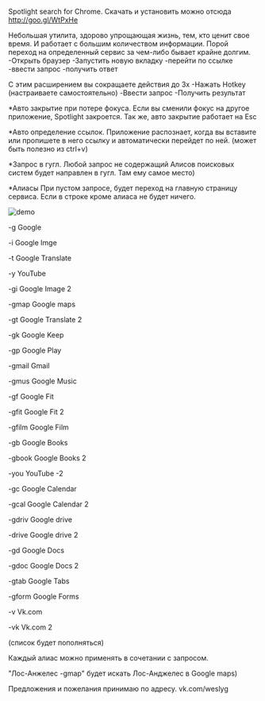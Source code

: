 Spotlight search for Chrome. 
Скачать и установить можно отсюда http://goo.gl/WtPxHe 

Небольшая утилита, здорово упрощающая жизнь, тем, кто ценит свое время. И работает с большим количеством информации. Порой переход на определенный сервис за чем-либо бывает крайне долгим. 
-Открыть браузер
-Запустить новую вкладку
-перейти по ссылке
-ввести запрос 
-получить ответ

С этим расширением вы сокращаете действия до 3х
-Нажать Hotkey (настраиваете самостоятельно)
-Ввести запрос
-Получить результат 

*Авто закрытие при потере фокуса. Если вы сменили фокус на другое приложение, Spotlight закроется.
Так же, авто закрытие работает на Esc

*Авто определение ссылок. Приложение распознает, когда вы вставите или пропишете в него ссылку и автоматически перейдет по ней. (может быть полезно из ctrl+v)

*Запрос в гугл. Любой запрос не содержащий Алисов поисковых систем будет направлен в гугл. Там ему самое место)

*Алиасы
При пустом запросе, будет переход на главную страницу сервиса. Если в строке кроме алиаса не будет ничего.


![demo](https://lh3.googleusercontent.com/D_Nmf-L9aaBRCfNb9A-3Zpkm6eBolvbhFW89XNxPf0iiYvqQwe-iH9OwqhV8dw3nuXKheKxlGmeUAyLPxqVL-g5v9FRQVRcW1DjbZGE9MWGCgVigeBTLn71N4fENHm3rS03an19kVGIjqOkLqSOOBqg4GemoAZQ70HaqbkK2jySzvqxA3o1mJNfX7-CZrVvIEP2eFHBEd5rH8LcynUTLlMH28b0sNVI7MOM-U0QHK_u9octm7tq5a1hMPYPi_8P7s_kM5M8Ob96CznduBLa3l-86gM5ztSpPIk-FjwNzD6VXgZYRPXBs2HLmnagz1hHQyp3KRQ-o8dqLzt8uaj3NkFHURPzskGa97N7YAXLAFNRB-6iZGzEh454A2JtS_Nx5b03XmmT-4aFCYZf3SAQy8y1OedYv11K4XobDJHjp9kwIlDXpwdH9FMB33OMK2BA1izNcx4wN4E5rFKioZHSzU8co59PSTk4VZLGXkovLmyVX5QGsNNBRZfa0UW1mVfJhCXTd5slA5je2-cOPHEt9tp_zTy_V5BKWShTByfR8IJSwBrDh9INZHPxxf5q6JsyFQwrJUYonCaJCcdry_70SKOba9-WV9-CO-nPGu6XsdneTU1-b=w1280-h564-no)

-g Google

-i Google Imge

-t Google Translate

-y YouTube

-gi Google Image 2

-gmap Google maps

-gt Google Translate 2

-gk Google Keep

-gp Google Play

-gmail Gmail

-gmus Google Music

-gf Google Fit

-gfit Google Fit 2

-gfilm Google Film

-gb Google Books

-gbook Google Books 2

-you YouTube -2

-gc Google Calendar

-gcal Google Calendar 2

-gdriv Google drive

-drive Google drive 2

-gd Google Docs

-gdoc Google Docs 2

-gtab Google Tabs

-gform Google Forms

-v Vk.com

-vk Vk.com 2

(список будет пополняться)

Каждый алиас можно применять в сочетании с запросом. 

"Лос-Анжелес -gmap"  будет искать Лос-Анджелес в Google maps)

Предложения и пожелания принимаю по адресу.
vk.com/weslyg
